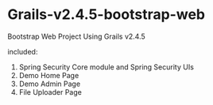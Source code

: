 # Grails-v2.4.5-bootstrap-web
Bootstrap Web Project Using Grails v2.4.5

included:
 1. Spring Security Core module and Spring Security UIs
 2. Demo Home Page
 3. Demo Admin Page
 4. File Uploader Page
